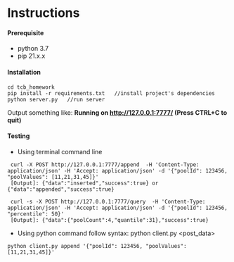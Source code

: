 # Instructions
#### Prerequisite
- python 3.7
- pip 21.x.x
#### Installation
```
cd tcb_homework
pip install -r requirements.txt   //install project's dependencies
python server.py   //run server
```
Output something like:  **Running on http://127.0.0.1:7777/ (Press CTRL+C to quit)**

#### Testing
- Using terminal command line
```
 curl -X POST http://127.0.0.1:7777/append  -H 'Content-Type: application/json' -H 'Accept: application/json' -d '{"poolId": 123456, "poolValues": [11,21,31,45]}'
 [Output]: {"data":"inserted","success":true} or {"data":"appended","success":true}
 
 curl -s -X POST http://127.0.0.1:7777/query  -H 'Content-Type: application/json' -H 'Accept: application/json' -d '{"poolId": 123456, "percentile": 50}'
 [Output]: {"data":{"poolCount":4,"quantile":31},"success":true}
```


- Using python command follow syntax:  python client.py <endpoint> <post_data> 
```
python client.py append '{"poolId": 123456, "poolValues": [11,21,31,45]}'
```
